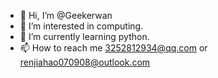 - 👋 Hi, I’m @Geekerwan
- 👀 I’m interested in computing.
- 🌱 I’m currently learning python.
- 📫 How to reach me 3252812934@qq.com or renjiahao070908@outlook.com
<!---
Geekerwan/Geekerwan is a ✨ special ✨ repository because its `README.md` (this file) appears on your GitHub profile.
You can click the Preview link to take a look at your changes.
--->
